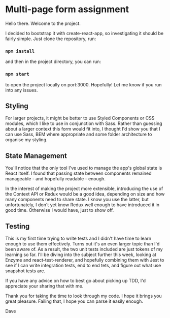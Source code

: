 # Multi-page form assignment

Hello there. Welcome to the project.

I decided to bootstrap it with create-react-app, so investigating it
should be fairly simple. Just clone the repository, run:

### `npm install`

and then in the project directory, you can run:

### `npm start`

to open the project locally on port:3000. Hopefully! Let me know if you
run into any issues.

## Styling

For larger projects, it might be better to use Styled Components or CSS
modules, which I like to use in conjunction with Sass. Rather than guessing
about a larger context this form would fit into, I thought I'd show you
that I can use Sass, BEM where appropriate and some folder architecture to
organise my styling.

## State Management

You'll notice that the only tool I've used to manage the app's global state
is React itself. I found that passing state between components remained
manageable - and hopefully readable - enough.

In the interest of making the project more extensible, introducing the use
of the Context API or Redux would be a good idea, depending on size and
how many components need to share state. I know you use the latter, but
unfortunately, I don't yet know Redux well enough to have introduced it in
good time. Otherwise I would have, just to show off.

## Testing

This is my first time trying to write tests and I didn't have time to learn
enough to use them effectively. Turns out it's an even larger topic than I'd
been aware of. As a result, the two unit tests included are just tokens of my
learning so far. I'll be diving into the subject further this week, looking at
Enzyme and react-test-renderer, and hopefully combining them with Jest to see
if I can write integration tests, end to end tets, and figure out what use
snapshot tests are.

If you have any advice on how to best go about picking up TDD, I'd appreciate
your sharing that with me.

Thank you for taking the time to look through my code. I hope it brings you
great pleasure. Failing that, I hope you can parse it easily enough.

Dave
